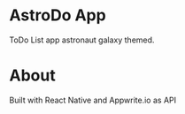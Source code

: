 # AstroDo App
ToDo List app astronaut galaxy themed.

# About
Built with React Native and Appwrite.io as API
